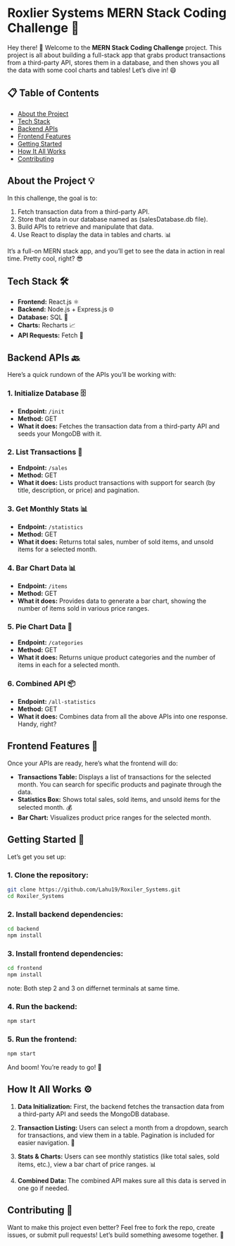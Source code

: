 # Roxlier Systems MERN Stack Coding Challenge 🚀

Hey there! 👋 Welcome to the **MERN Stack Coding Challenge** project. This project is all about building a full-stack app that grabs product transactions from a third-party API, stores them in a database, and then shows you all the data with some cool charts and tables! Let’s dive in! 😄

## 📋 Table of Contents
- [About the Project](#about-the-project)
- [Tech Stack](#tech-stack)
- [Backend APIs](#backend-apis)
- [Frontend Features](#frontend-features)
- [Getting Started](#getting-started)
- [How It All Works](#how-it-all-works)
- [Contributing](#contributing)

## About the Project 💡
In this challenge, the goal is to:
1. Fetch transaction data from a third-party API.
2. Store that data in our database named as (salesDatabase.db file).
3. Build APIs to retrieve and manipulate that data.
4. Use React to display the data in tables and charts. 📊

It’s a full-on MERN stack app, and you’ll get to see the data in action in real time. Pretty cool, right? 😎

## Tech Stack 🛠️
- **Frontend:** React.js ⚛️
- **Backend:** Node.js + Express.js 🌐
- **Database:** SQL 🍃
- **Charts:** Recharts 📈
- **API Requests:** Fetch 🔄

## Backend APIs 🔙
Here’s a quick rundown of the APIs you’ll be working with:

### 1. Initialize Database 🗄️
- **Endpoint:** `/init`
- **Method:** GET
- **What it does:** Fetches the transaction data from a third-party API and seeds your MongoDB with it.

### 2. List Transactions 💸
- **Endpoint:** `/sales`
- **Method:** GET
- **What it does:** Lists product transactions with support for search (by title, description, or price) and pagination.

### 3. Get Monthly Stats 📊
- **Endpoint:** `/statistics`
- **Method:** GET
- **What it does:** Returns total sales, number of sold items, and unsold items for a selected month.

### 4. Bar Chart Data 📊
- **Endpoint:** `/items`
- **Method:** GET
- **What it does:** Provides data to generate a bar chart, showing the number of items sold in various price ranges.

### 5. Pie Chart Data 🥧
- **Endpoint:** `/categories`
- **Method:** GET
- **What it does:** Returns unique product categories and the number of items in each for a selected month.

### 6. Combined API 📦
- **Endpoint:** `/all-statistics`
- **Method:** GET
- **What it does:** Combines data from all the above APIs into one response. Handy, right?

## Frontend Features 🎨
Once your APIs are ready, here’s what the frontend will do:

- **Transactions Table:** Displays a list of transactions for the selected month. You can search for specific products and paginate through the data.
- **Statistics Box:** Shows total sales, sold items, and unsold items for the selected month. 💰
- **Bar Chart:** Visualizes product price ranges for the selected month.

## Getting Started 🚀
Let’s get you set up:

### 1. Clone the repository:
```bash
git clone https://github.com/Lahu19/Roxiler_Systems.git
cd Roxiler_Systems
```

### 2. Install backend dependencies:
```bash
cd backend
npm install
```

### 3. Install frontend dependencies:
```bash
cd frontend
npm install
```
note: Both step 2 and 3 on differnet terminals at same time.


### 4. Run the backend:
```bash
npm start
```

### 5. Run the frontend:
```bash
npm start
```

And boom! You’re ready to go! 🎉

## How It All Works ⚙️

1. **Data Initialization:** First, the backend fetches the transaction data from a third-party API and seeds the MongoDB database.
   
2. **Transaction Listing:** Users can select a month from a dropdown, search for transactions, and view them in a table. Pagination is included for easier navigation. 🔎

3. **Stats & Charts:** Users can see monthly statistics (like total sales, sold items, etc.), view a bar chart of price ranges. 📊

4. **Combined Data:** The combined API makes sure all this data is served in one go if needed.

## Contributing 🤝
Want to make this project even better? Feel free to fork the repo, create issues, or submit pull requests! Let’s build something awesome together. 💪
